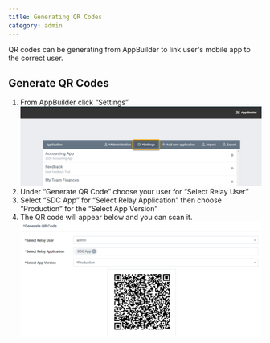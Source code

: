 ```yaml
---
title: Generating QR Codes
category: admin
---
```


QR codes can be generating from AppBuilder to link user's mobile app to the correct user.

## Generate QR Codes

1. From AppBuilder click “Settings”
   ![](images/settings.png)
1. Under “Generate QR Code” choose your user for “Select Relay User”
1. Select “SDC App” for “Select Relay Application” then choose “Production” for the “Select App Version”
1. The QR code will appear below and you can scan it.
   ![](images/qrCode.png)
